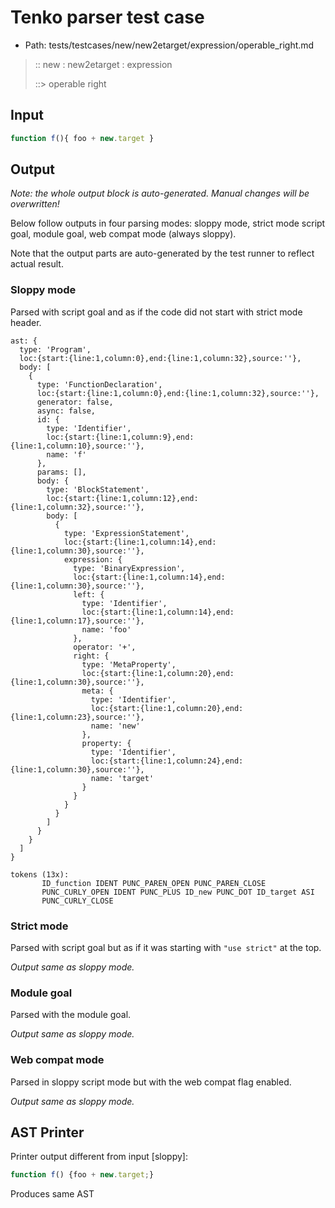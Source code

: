 # Tenko parser test case

- Path: tests/testcases/new/new2etarget/expression/operable_right.md

> :: new : new2etarget : expression
>
> ::> operable right

## Input

`````js
function f(){ foo + new.target }
`````

## Output

_Note: the whole output block is auto-generated. Manual changes will be overwritten!_

Below follow outputs in four parsing modes: sloppy mode, strict mode script goal, module goal, web compat mode (always sloppy).

Note that the output parts are auto-generated by the test runner to reflect actual result.

### Sloppy mode

Parsed with script goal and as if the code did not start with strict mode header.

`````
ast: {
  type: 'Program',
  loc:{start:{line:1,column:0},end:{line:1,column:32},source:''},
  body: [
    {
      type: 'FunctionDeclaration',
      loc:{start:{line:1,column:0},end:{line:1,column:32},source:''},
      generator: false,
      async: false,
      id: {
        type: 'Identifier',
        loc:{start:{line:1,column:9},end:{line:1,column:10},source:''},
        name: 'f'
      },
      params: [],
      body: {
        type: 'BlockStatement',
        loc:{start:{line:1,column:12},end:{line:1,column:32},source:''},
        body: [
          {
            type: 'ExpressionStatement',
            loc:{start:{line:1,column:14},end:{line:1,column:30},source:''},
            expression: {
              type: 'BinaryExpression',
              loc:{start:{line:1,column:14},end:{line:1,column:30},source:''},
              left: {
                type: 'Identifier',
                loc:{start:{line:1,column:14},end:{line:1,column:17},source:''},
                name: 'foo'
              },
              operator: '+',
              right: {
                type: 'MetaProperty',
                loc:{start:{line:1,column:20},end:{line:1,column:30},source:''},
                meta: {
                  type: 'Identifier',
                  loc:{start:{line:1,column:20},end:{line:1,column:23},source:''},
                  name: 'new'
                },
                property: {
                  type: 'Identifier',
                  loc:{start:{line:1,column:24},end:{line:1,column:30},source:''},
                  name: 'target'
                }
              }
            }
          }
        ]
      }
    }
  ]
}

tokens (13x):
       ID_function IDENT PUNC_PAREN_OPEN PUNC_PAREN_CLOSE
       PUNC_CURLY_OPEN IDENT PUNC_PLUS ID_new PUNC_DOT ID_target ASI
       PUNC_CURLY_CLOSE
`````

### Strict mode

Parsed with script goal but as if it was starting with `"use strict"` at the top.

_Output same as sloppy mode._

### Module goal

Parsed with the module goal.

_Output same as sloppy mode._

### Web compat mode

Parsed in sloppy script mode but with the web compat flag enabled.

_Output same as sloppy mode._

## AST Printer

Printer output different from input [sloppy]:

````js
function f() {foo + new.target;}
````

Produces same AST
